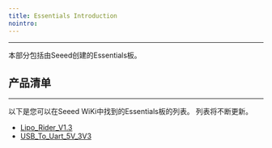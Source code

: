 ```yaml
---
title: Essentials Introduction
nointro:
---
```


---
本部分包括由Seeed创建的Essentials板。

## 产品清单
---

以下是您可以在Seeed WiKi中找到的Essentials板的列表。 列表将不断更新。


* [Lipo_Rider_V1.3](http://seeed.wiki/Lipo_Rider_V1.3/)
* [USB_To_Uart_5V_3V3](http://seeed.wiki/USB_To_Uart_5V_3V3)